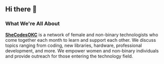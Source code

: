 ## Hi there 👋

<!--

**Here are some ideas to get you started:**

🙋‍♀️ A short introduction - what is your organization all about?
🌈 Contribution guidelines - how can the community get involved?
👩‍💻 Useful resources - where can the community find your docs? Is there anything else the community should know?
🍿 Fun facts - what does your team eat for breakfast?
🧙 Remember, you can do mighty things with the power of [Markdown](https://docs.github.com/github/writing-on-github/getting-started-with-writing-and-formatting-on-github/basic-writing-and-formatting-syntax)
-->

### What We're All About
**[SheCodesOKC](https://shecodesokc.org/)** is a network of female and non-binary technologists who come together each month to learn and support each other. We discuss topics ranging from coding, new libraries, hardware, professional development, and more. We empower women and non-binary individuals and provide outreach for those entering the technology field.
